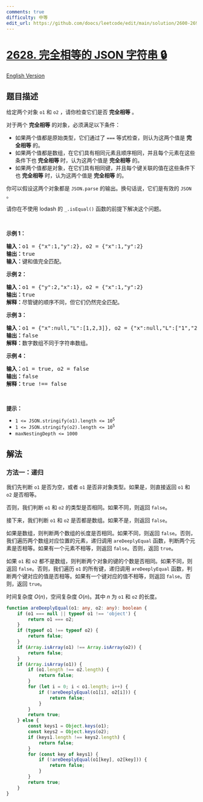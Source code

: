 ```yaml
---
comments: true
difficulty: 中等
edit_url: https://github.com/doocs/leetcode/edit/main/solution/2600-2699/2628.JSON%20Deep%20Equal/README.md
---
```


# [2628. 完全相等的 JSON 字符串 🔒](https://leetcode.cn/problems/json-deep-equal)

[English Version](/solution/2600-2699/2628.JSON%20Deep%20Equal/README_EN.md)

## 题目描述

<!-- 这里写题目描述 -->

<p>给定两个对象 <code>o1</code> 和 <code>o2</code> ，请你检查它们是否 <strong>完全相等</strong> 。</p>

<p>对于两个 <strong>完全相等</strong> 的对象，必须满足以下条件：</p>

<ul>
	<li>如果两个值都是原始类型，它们通过了&nbsp;<code>===</code> 等式检查，则认为这两个值是 <strong>完全相等</strong> 的。</li>
	<li>如果两个值都是数组，在它们具有相同元素且顺序相同，并且每个元素在这些条件下也 <strong>完全相等&nbsp;</strong>时，认为这两个值是&nbsp;<strong>完全相等</strong>&nbsp;的。</li>
	<li>如果两个值都是对象，在它们具有相同键，并且每个键关联的值在这些条件下也 <strong>完全相等</strong> 时，认为这两个值是 <strong>完全相等</strong> 的。</li>
</ul>

<p>你可以假设这两个对象都是 <code>JSON.parse</code> 的输出。换句话说，它们是有效的 <code>JSON</code> 。</p>

<p>请你在不使用 lodash 的 <code>_.isEqual()</code> 函数的前提下解决这个问题。</p>

<p>&nbsp;</p>

<p><strong>示例 1：</strong></p>

<pre>
<b>输入：</b>o1 = {"x":1,"y":2}, o2 = {"x":1,"y":2}
<b>输出：</b>true
<b>输入：</b>键和值完全匹配。
</pre>

<p><strong>示例 2：</strong></p>

<pre>
<b>输入：</b>o1 = {"y":2,"x":1}, o2 = {"x":1,"y":2}
<b>输出：</b>true
<b>解释：</b>尽管键的顺序不同，但它们仍然完全匹配。
</pre>

<p><strong>示例 3：</strong></p>

<pre>
<b>输入：</b>o1 = {"x":null,"L":[1,2,3]}, o2 = {"x":null,"L":["1","2","3"]}
<b>输出：</b>false
<b>解释：</b>数字数组不同于字符串数组。
</pre>

<p><strong>示例 4：</strong></p>

<pre>
<b>输入：</b>o1 = true, o2 = false
<b>输出：</b>false
<b>解释：</b>true !== false</pre>

<p>&nbsp;</p>

<p><strong>提示：</strong></p>

<ul>
	<li><code>1 &lt;= JSON.stringify(o1).length &lt;= 10<sup>5</sup></code></li>
	<li><code>1 &lt;= JSON.stringify(o2).length &lt;= 10<sup>5</sup></code></li>
	<li><code>maxNestingDepth &lt;= 1000</code></li>
</ul>

## 解法

### 方法一：递归

我们先判断 `o1` 是否为空，或者 `o1` 是否非对象类型。如果是，则直接返回 `o1` 和 `o2` 是否相等。

否则，我们判断 `o1` 和 `o2` 的类型是否相同。如果不同，则返回 `false`。

接下来，我们判断 `o1` 和 `o2` 是否都是数组。如果不是，则返回 `false`。

如果是数组，则判断两个数组的长度是否相同。如果不同，则返回 `false`。否则，我们遍历两个数组对应位置的元素，递归调用 `areDeeplyEqual` 函数，判断两个元素是否相等。如果有一个元素不相等，则返回 `false`。否则，返回 `true`。

如果 `o1` 和 `o2` 都不是数组，则判断两个对象的键的个数是否相同。如果不同，则返回 `false`。否则，我们遍历 `o1` 的所有键，递归调用 `areDeeplyEqual` 函数，判断两个键对应的值是否相等。如果有一个键对应的值不相等，则返回 `false`。否则，返回 `true`。

时间复杂度 $O(n)$，空间复杂度 $O(n)$。其中 $n$ 为 `o1` 和 `o2` 的长度。

<!-- tabs:start -->

```ts
function areDeeplyEqual(o1: any, o2: any): boolean {
    if (o1 === null || typeof o1 !== 'object') {
        return o1 === o2;
    }
    if (typeof o1 !== typeof o2) {
        return false;
    }
    if (Array.isArray(o1) !== Array.isArray(o2)) {
        return false;
    }
    if (Array.isArray(o1)) {
        if (o1.length !== o2.length) {
            return false;
        }
        for (let i = 0; i < o1.length; i++) {
            if (!areDeeplyEqual(o1[i], o2[i])) {
                return false;
            }
        }
        return true;
    } else {
        const keys1 = Object.keys(o1);
        const keys2 = Object.keys(o2);
        if (keys1.length !== keys2.length) {
            return false;
        }
        for (const key of keys1) {
            if (!areDeeplyEqual(o1[key], o2[key])) {
                return false;
            }
        }
        return true;
    }
}
```

<!-- tabs:end -->

<!-- end -->
